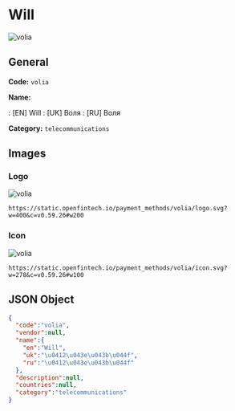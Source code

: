 
# Will 
![volia](https://static.openfintech.io/payment_methods/volia/logo.svg?w=400&c=v0.59.26#w200)  

## General 
**Code:** `volia` 
 
**Name:** 
 
:	[EN] Will 
:	[UK] Воля 
:	[RU] Воля 
 
**Category:** `telecommunications` 
 

## Images 

### Logo 
![volia](https://static.openfintech.io/payment_methods/volia/logo.svg?w=400&c=v0.59.26#w200)  

```
https://static.openfintech.io/payment_methods/volia/logo.svg?w=400&c=v0.59.26#w200
```  

### Icon 
![volia](https://static.openfintech.io/payment_methods/volia/icon.svg?w=278&c=v0.59.26#w100)  

```
https://static.openfintech.io/payment_methods/volia/icon.svg?w=278&c=v0.59.26#w100
```  

## JSON Object 

```json
{
  "code":"volia",
  "vendor":null,
  "name":{
    "en":"Will",
    "uk":"\u0412\u043e\u043b\u044f",
    "ru":"\u0412\u043e\u043b\u044f"
  },
  "description":null,
  "countries":null,
  "category":"telecommunications"
}
```  
